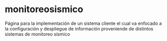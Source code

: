 # monitoreosismico
Página para la implementación de un sistema cliente el cual va enfocado a la configuración y despliegue de información proveniende de distintos sistemas de monitoreo sísmico
